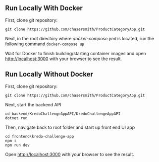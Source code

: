 ## Run Locally With Docker

First, clone git repository:

  ```git clone https://github.com/chasersmith/ProductCategoryApp.git```

Next, in the root directory where *docker-compose.yml* is located, run the following command
```docker-compose up```

Wait for Docker to finish building/starting container images and open [http://localhost:3000](http://localhost:3000) with your browser to see the result.

  ## Run Locally Without Docker
First, clone git repository:

  ```git clone https://github.com/chasersmith/ProductCategoryApp.git```

Next, start the backend API
```
cd backend/KredoChallengeAppAPI/KredoChallengeAppAPI
dotnet run
```
Then, navigate back to root folder and start up front end UI app
```
cd frontend\kredo-challenge-app
npm i
npm run dev
```

Open [http://localhost:3000](http://localhost:3000) with your browser to see the result.